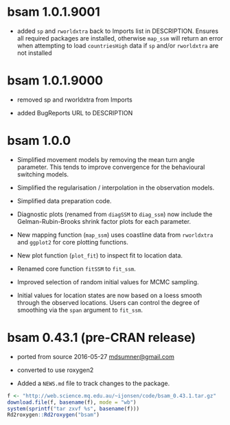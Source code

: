 # bsam 1.0.1.9001
* added `sp` and `rworldxtra` back to Imports list in DESCRIPTION. Ensures all required packages are installed, otherwise `map_ssm` will return an error when attempting to load `countriesHigh` data if `sp` and/or `rworldxtra` are not installed

# bsam 1.0.1.9000
* removed sp and rworldxtra from Imports

* added BugReports URL to DESCRIPTION

# bsam 1.0.0 

* Simplified movement models by removing the mean turn angle parameter. This tends to improve convergence for the behavioural
switching models.

* Simplified the regularisation / interpolation in the observation models.

* Simplified data preparation code.

* Diagnostic plots (renamed from `diagSSM` to `diag_ssm`) now include the Gelman-Rubin-Brooks shrink factor plots for each parameter.

* New mapping function (`map_ssm`) uses coastline data from `rworldxtra` and `ggplot2` for core plotting functions.

* New plot function (`plot_fit`) to inspect fit to location data.

* Renamed core function `fitSSM` to `fit_ssm`.

* Improved selection of random initial values for MCMC sampling.

* Initial values for location states are now based on a loess smooth through the observed locations. Users can control the degree of smoothing via the `span` argument to `fit_ssm`.


# bsam 0.43.1 (pre-CRAN release)

* ported from source 2016-05-27 mdsumner@gmail.com

* converted to use roxygen2

* Added a `NEWS.md` file to track changes to the package.

```R
f <- "http://web.science.mq.edu.au/~ijonsen/code/bsam_0.43.1.tar.gz"
download.file(f, basename(f), mode = "wb")
system(sprintf("tar zxvf %s", basename(f)))
Rd2roxygen::Rd2roxygen("bsam")
```







